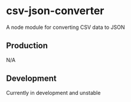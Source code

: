 # csv-json-converter
A node module for converting CSV data to JSON

## Production
N/A

## Development
Currently in development and unstable
